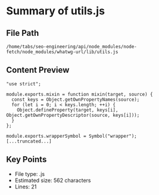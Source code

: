 # Summary of utils.js
  
## File Path
`/home/tabs/seo-engineering/api/node_modules/node-fetch/node_modules/whatwg-url/lib/utils.js`

## Content Preview
```
"use strict";

module.exports.mixin = function mixin(target, source) {
  const keys = Object.getOwnPropertyNames(source);
  for (let i = 0; i < keys.length; ++i) {
    Object.defineProperty(target, keys[i], Object.getOwnPropertyDescriptor(source, keys[i]));
  }
};

module.exports.wrapperSymbol = Symbol("wrapper");
[...truncated...]
```

## Key Points
- File type: .js
- Estimated size: 562 characters
- Lines: 21
